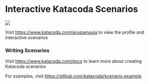 # Interactive Katacoda Scenarios

[![](http://shields.katacoda.com/katacoda/anupamauia/count.svg)](https://www.katacoda.com/anupamauia "Get your profile on Katacoda.com")

Visit https://www.katacoda.com/anupamauia to view the profile and interactive scenarios

### Writing Scenarios
Visit https://www.katacoda.com/docs to learn more about creating Katacoda scenarios

For examples, visit https://github.com/katacoda/scenario-example
